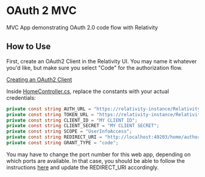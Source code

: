 # OAuth 2 MVC
MVC App demonstrating OAuth 2.0 code flow with Relativity

## How to Use
First, create an OAuth2 Client in the Relativity UI. You may name it whatever you'd like, but make sure you select "Code" for the authorization flow.

[Creating an OAuth2 Client](https://help.relativity.com/9.6/Content/Relativity/Authentication/OAuth2_clients.htm#Creating)

Inside [HomeController.cs](/MVC%20App/Controllers/HomeController.cs#L13), replace the constants with your actual credentials:

```C#
private const string AUTH_URL = "https://relativity-instance/Relativity/Identity/connect/authorize";
private const string TOKEN_URL = "https://relativity-instance/Relativity/Identity/connect/token";
private const string CLIENT_ID = "MY CLIENT ID";
private const string CLIENT_SECRET = "MY CLIENT SECRET";
private const string SCOPE = "UserInfoAccess";
private const string REDIRECT_URI = "http://localhost:49203/home/authorize";
private const string GRANT_TYPE = "code";
```

You may have to change the port number for this web app, depending on which ports are available. In that case, you should be able to follow the instructions [here](https://stackoverflow.com/a/21202917) and update the REDIRECT_URI accordingly.
